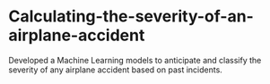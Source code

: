 # Calculating-the-severity-of-an-airplane-accident
Developed a Machine Learning models to anticipate and classify the severity of any airplane accident based on past incidents. 
